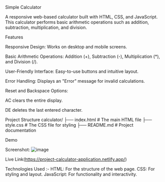 Simple Calculator

A responsive web-based calculator built with HTML, CSS, and JavaScript. This calculator performs basic arithmetic operations such as addition, subtraction, multiplication, and division.

Features

Responsive Design: Works on desktop and mobile screens.

Basic Arithmetic Operations: Addition (+), Subtraction (-), Multiplication (*), and Division (/).

User-Friendly Interface: Easy-to-use buttons and intuitive layout.

Error Handling: Displays an "Error" message for invalid calculations.

Reset and Backspace Options:

AC clears the entire display.

DE deletes the last entered character.

Project Structure
calculator/
├── index.html     # The main HTML file
├── style.css      # The CSS file for styling
├── README.md      # Project documentation

Demo

Screenshot:
![image](https://github.com/user-attachments/assets/f8f9d4d1-e465-430b-9557-5ea950f3cab9)

Live Link(https://project-calculator-application.netlify.app/)

Technologies Used :-
HTML: For the structure of the web page.
CSS: For styling and layout.
JavaScript: For functionality and interactivity.
